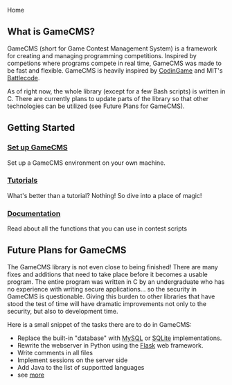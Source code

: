 Home

## What is GameCMS?
GameCMS (short for Game Contest Management System) is a framework for creating and managing programming competitions. Inspired by competions where programs compete in real time, GameCMS was made to be fast and flexible. GameCMS is heavily inspired by [CodinGame](https://www.codingame.com/) and MIT's [Battlecode](https://battlecode.org/).

As of right now, the whole library (except for a few Bash scripts) is written in C. There are currently plans to update parts of the library so that other technologies can be utilized (see Future Plans for GameCMS).

## Getting Started

### [Set up GameCMS](setup.md)
Set up a GameCMS environment on your own machine.

### [Tutorials](tutorials.md)
What's better than a tutorial? Nothing! So dive into a place of magic!

### [Documentation](reference.md)
Read about all the functions that you can use in contest scripts

## Future Plans for GameCMS
The GameCMS library is not even close to being finished! There are many fixes and additions that need to take place before it becomes a usable program. The entire program was written in C by an undergraduate who has no experience with writing secure applications... so the security in GameCMS is questionable. Giving this burden to other libraries that have stood the test of time will have dramatic improvements not only to the security, but also to development time.

Here is a small snippet of the tasks there are to do in GameCMS:

* Replace the built-in "database" with [MySQL](https://www.mysql.com/) or [SQLite](https://www.sqlite.org/index.html) implementations.
* Rewrite the webserver in Python using the [Flask](https://flask.palletsprojects.com/en/1.1.x/) web framework.
* Write comments in all files
* Implement sessions on the server side
* Add Java to the list of supportted languages
* see [more](https://trello.com/b/yPaD6Duh)
